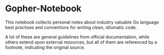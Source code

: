 # Gopher-Notebook

This notebook collects personal notes about industry valuable Go language best practises and conventions for writing
clean, idiomatic code.

A lot of these are general guidelines from official documentation, while others extend upon external resources, but all
of them are referenced by a footnote, indicating the original source.